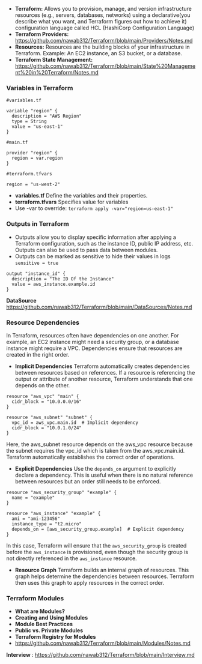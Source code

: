 - **Terraform:** Allows you to provision, manage, and version infrastructure resources (e.g., servers, databases, networks) using a declarative(you describe what you want, and Terraform figures out how to achieve it) configuration language called HCL (HashiCorp Configuration Language)
- **Terraform Providers:** https://github.com/nawab312/Terraform/blob/main/Providers/Notes.md
- **Resources:** Resources are the building blocks of your infrastructure in Terraform. Example: An EC2 instance, an S3 bucket, or a database.
- **Terraform State Management:** https://github.com/nawab312/Terraform/blob/main/State%20Management%20in%20Terraform/Notes.md

### Variables in Terraform ###
```hcl
#variables.tf

variable "region" {
  description = "AWS Region"
  type = String
  value = "us-east-1"  
}
```

```hcl
#main.tf

provider "region" {
  region = var.region  
}
```

```hcl
#terraform.tfvars

region = "us-west-2"
```

- **variables.tf** Define the variables and their properties.
- **terraform.tfvars** Specifies value for variables
- Use -var to override: `terraform apply -var="region=us-east-1"`

### Outputs in Terraform ###
- Outputs allow you to display specific information after applying a Terraform configuration, such as the instance ID, public IP address, etc. Outputs can also be used to pass data between modules.
- Outputs can be marked as sensitive to hide their values in logs `sensitive = true`

```hcl
output "instance_id" {
  description = "The ID Of the Instance"
  value = aws_instance.example.id
}
```
**DataSource** https://github.com/nawab312/Terraform/blob/main/DataSources/Notes.md

### Resource Dependencies ###
In Terraform, resources often have dependencies on one another. For example, an EC2 instance might need a security group, or a database instance might require a VPC. Dependencies ensure that resources are created in the right order.

- **Implicit Dependencies** Terraform automatically creates dependencies between resources based on references. If a resource is referencing the output or attribute of another resource, Terraform understands that one depends on the other.
```hcl
resource "aws_vpc" "main" {
  cidr_block = "10.0.0.0/16"
}

resource "aws_subnet" "subnet" {
  vpc_id = aws_vpc.main.id  # Implicit dependency
  cidr_block = "10.0.1.0/24"
}
```
Here, the aws_subnet resource depends on the aws_vpc resource because the subnet requires the vpc_id which is taken from the aws_vpc.main.id. Terraform automatically establishes the correct order of operations.

- **Explicit Dependencies** Use the `depends_on` argument to explicitly declare a dependency. This is useful when there is no natural reference between resources but an order still needs to be enforced.
```hcl
resource "aws_security_group" "example" {
  name = "example"
}

resource "aws_instance" "example" {
  ami = "ami-123456"
  instance_type = "t2.micro"
  depends_on = [aws_security_group.example]  # Explicit dependency
}
```
In this case, Terraform will ensure that the `aws_security_group` is created before the `aws_instance` is provisioned, even though the security group is not directly referenced in the `aws_instance` resource.

- **Resource Graph** Terraform builds an internal graph of resources. This graph helps determine the dependencies between resources. Terraform then uses this graph to apply resources in the correct order.

### Terraform Modules ###
- **What are Modules?**
- **Creating and Using Modules**
- **Module Best Practices**
- **Public vs. Private Modules**
- **Terraform Registry for Modules**
- https://github.com/nawab312/Terraform/blob/main/Modules/Notes.md

**Interview** : https://github.com/nawab312/Terraform/blob/main/Interview.md

